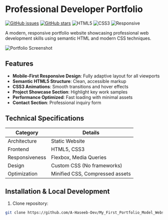 # Professional Developer Portfolio

[![GitHub issues](https://img.shields.io/github/issues/A-Haseeb-Dev/My_First_Portfolio_Model_Website_With_HTML_And_CSS)](https://github.com/A-Haseeb-Dev/My_First_Portfolio_Model_Website_With_HTML_And_CSS/issues)
[![GitHub stars](https://img.shields.io/github/stars/A-Haseeb-Dev/My_First_Portfolio_Model_Website_With_HTML_And_CSS)](https://github.com/A-Haseeb-Dev/My_First_Portfolio_Model_Website_With_HTML_And_CSS/stargazers)
![HTML5](https://img.shields.io/badge/HTML5-E34F26?logo=html5&logoColor=white)
![CSS3](https://img.shields.io/badge/CSS3-1572B6?logo=css3&logoColor=white)
![Responsive](https://img.shields.io/badge/Responsive-Design-2ea44f)

A modern, responsive portfolio website showcasing professional web development skills using semantic HTML and modern CSS techniques.

![Portfolio Screenshot](https://via.placeholder.com/1200x600/1e293b/ffffff?text=Professional+Portfolio+Preview) <!-- Replace with actual screenshot URL -->

## Features

- **Mobile-First Responsive Design**: Fully adaptive layout for all viewports
- **Semantic HTML5 Structure**: Clean, accessible markup
- **CSS3 Animations**: Smooth transitions and hover effects
- **Project Showcase Section**: Highlight key work samples
- **Performance Optimized**: Fast loading with minimal assets
- **Contact Section**: Professional inquiry form

## Technical Specifications

| Category       | Details                          |
|----------------|----------------------------------|
| Architecture   | Static Website                   |
| Frontend       | HTML5, CSS3                      |
| Responsiveness | Flexbox, Media Queries           |
| Design         | Custom CSS (No frameworks)       |
| Optimization   | Minified CSS, Compressed assets  |

## Installation & Local Development

1. Clone repository:
```bash
git clone https://github.com/A-Haseeb-Dev/My_First_Portfolio_Model_Website_With_HTML_And_CSS.git